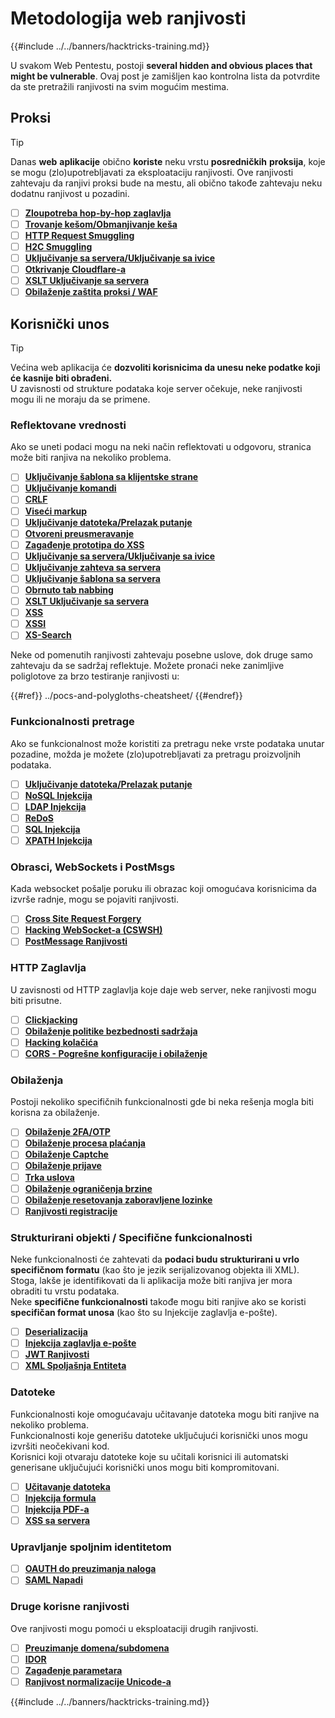 # Metodologija web ranjivosti

{{#include ../../banners/hacktricks-training.md}}

U svakom Web Pentestu, postoji **several hidden and obvious places that might be vulnerable**. Ovaj post je zamišljen kao kontrolna lista da potvrdite da ste pretražili ranjivosti na svim mogućim mestima.

## Proksi

> [!TIP]
> Danas **web** **aplikacije** obično **koriste** neku vrstu **posredničkih** **proksija**, koje se mogu (zlo)upotrebljavati za eksploataciju ranjivosti. Ove ranjivosti zahtevaju da ranjivi proksi bude na mestu, ali obično takođe zahtevaju neku dodatnu ranjivost u pozadini.

- [ ] [**Zloupotreba hop-by-hop zaglavlja**](../abusing-hop-by-hop-headers.md)
- [ ] [**Trovanje kešom/Obmanjivanje keša**](../cache-deception.md)
- [ ] [**HTTP Request Smuggling**](../http-request-smuggling/index.html)
- [ ] [**H2C Smuggling**](../h2c-smuggling.md)
- [ ] [**Uključivanje sa servera/Uključivanje sa ivice**](../server-side-inclusion-edge-side-inclusion-injection.md)
- [ ] [**Otkrivanje Cloudflare-a**](../../network-services-pentesting/pentesting-web/uncovering-cloudflare.md)
- [ ] [**XSLT Uključivanje sa servera**](../xslt-server-side-injection-extensible-stylesheet-language-transformations.md)
- [ ] [**Obilaženje zaštita proksi / WAF**](../proxy-waf-protections-bypass.md)

## **Korisnički unos**

> [!TIP]
> Većina web aplikacija će **dozvoliti korisnicima da unesu neke podatke koji će kasnije biti obrađeni.**\
> U zavisnosti od strukture podataka koje server očekuje, neke ranjivosti mogu ili ne moraju da se primene.

### **Reflektovane vrednosti**

Ako se uneti podaci mogu na neki način reflektovati u odgovoru, stranica može biti ranjiva na nekoliko problema.

- [ ] [**Uključivanje šablona sa klijentske strane**](../client-side-template-injection-csti.md)
- [ ] [**Uključivanje komandi**](../command-injection.md)
- [ ] [**CRLF**](../crlf-0d-0a.md)
- [ ] [**Viseći markup**](../dangling-markup-html-scriptless-injection/index.html)
- [ ] [**Uključivanje datoteka/Prelazak putanje**](../file-inclusion/index.html)
- [ ] [**Otvoreni preusmeravanje**](../open-redirect.md)
- [ ] [**Zagađenje prototipa do XSS**](../deserialization/nodejs-proto-prototype-pollution/index.html#client-side-prototype-pollution-to-xss)
- [ ] [**Uključivanje sa servera/Uključivanje sa ivice**](../server-side-inclusion-edge-side-inclusion-injection.md)
- [ ] [**Uključivanje zahteva sa servera**](../ssrf-server-side-request-forgery/index.html)
- [ ] [**Uključivanje šablona sa servera**](../ssti-server-side-template-injection/index.html)
- [ ] [**Obrnuto tab nabbing**](../reverse-tab-nabbing.md)
- [ ] [**XSLT Uključivanje sa servera**](../xslt-server-side-injection-extensible-stylesheet-language-transformations.md)
- [ ] [**XSS**](../xss-cross-site-scripting/index.html)
- [ ] [**XSSI**](../xssi-cross-site-script-inclusion.md)
- [ ] [**XS-Search**](../xs-search.md)

Neke od pomenutih ranjivosti zahtevaju posebne uslove, dok druge samo zahtevaju da se sadržaj reflektuje. Možete pronaći neke zanimljive poliglotove za brzo testiranje ranjivosti u:


{{#ref}}
../pocs-and-polygloths-cheatsheet/
{{#endref}}

### **Funkcionalnosti pretrage**

Ako se funkcionalnost može koristiti za pretragu neke vrste podataka unutar pozadine, možda je možete (zlo)upotrebljavati za pretragu proizvoljnih podataka.

- [ ] [**Uključivanje datoteka/Prelazak putanje**](../file-inclusion/index.html)
- [ ] [**NoSQL Injekcija**](../nosql-injection.md)
- [ ] [**LDAP Injekcija**](../ldap-injection.md)
- [ ] [**ReDoS**](../regular-expression-denial-of-service-redos.md)
- [ ] [**SQL Injekcija**](../sql-injection/index.html)
- [ ] [**XPATH Injekcija**](../xpath-injection.md)

### **Obrasci, WebSockets i PostMsgs**

Kada websocket pošalje poruku ili obrazac koji omogućava korisnicima da izvrše radnje, mogu se pojaviti ranjivosti.

- [ ] [**Cross Site Request Forgery**](../csrf-cross-site-request-forgery.md)
- [ ] [**Hacking WebSocket-a (CSWSH)**](../websocket-attacks.md)
- [ ] [**PostMessage Ranjivosti**](../postmessage-vulnerabilities/index.html)

### **HTTP Zaglavlja**

U zavisnosti od HTTP zaglavlja koje daje web server, neke ranjivosti mogu biti prisutne.

- [ ] [**Clickjacking**](../clickjacking.md)
- [ ] [**Obilaženje politike bezbednosti sadržaja**](../content-security-policy-csp-bypass/index.html)
- [ ] [**Hacking kolačića**](../hacking-with-cookies/index.html)
- [ ] [**CORS - Pogrešne konfiguracije i obilaženje**](../cors-bypass.md)

### **Obilaženja**

Postoji nekoliko specifičnih funkcionalnosti gde bi neka rešenja mogla biti korisna za obilaženje.

- [ ] [**Obilaženje 2FA/OTP**](../2fa-bypass.md)
- [ ] [**Obilaženje procesa plaćanja**](../bypass-payment-process.md)
- [ ] [**Obilaženje Captche**](../captcha-bypass.md)
- [ ] [**Obilaženje prijave**](../login-bypass/index.html)
- [ ] [**Trka uslova**](../race-condition.md)
- [ ] [**Obilaženje ograničenja brzine**](../rate-limit-bypass.md)
- [ ] [**Obilaženje resetovanja zaboravljene lozinke**](../reset-password.md)
- [ ] [**Ranjivosti registracije**](../registration-vulnerabilities.md)

### **Strukturirani objekti / Specifične funkcionalnosti**

Neke funkcionalnosti će zahtevati da **podaci budu strukturirani u vrlo specifičnom formatu** (kao što je jezik serijalizovanog objekta ili XML). Stoga, lakše je identifikovati da li aplikacija može biti ranjiva jer mora obraditi tu vrstu podataka.\
Neke **specifične funkcionalnosti** takođe mogu biti ranjive ako se koristi **specifičan format unosa** (kao što su Injekcije zaglavlja e-pošte).

- [ ] [**Deserializacija**](../deserialization/index.html)
- [ ] [**Injekcija zaglavlja e-pošte**](../email-injections.md)
- [ ] [**JWT Ranjivosti**](../hacking-jwt-json-web-tokens.md)
- [ ] [**XML Spoljašnja Entiteta**](../xxe-xee-xml-external-entity.md)

### Datoteke

Funkcionalnosti koje omogućavaju učitavanje datoteka mogu biti ranjive na nekoliko problema.\
Funkcionalnosti koje generišu datoteke uključujući korisnički unos mogu izvršiti neočekivani kod.\
Korisnici koji otvaraju datoteke koje su učitali korisnici ili automatski generisane uključujući korisnički unos mogu biti kompromitovani.

- [ ] [**Učitavanje datoteka**](../file-upload/index.html)
- [ ] [**Injekcija formula**](../formula-csv-doc-latex-ghostscript-injection.md)
- [ ] [**Injekcija PDF-a**](../xss-cross-site-scripting/pdf-injection.md)
- [ ] [**XSS sa servera**](../xss-cross-site-scripting/server-side-xss-dynamic-pdf.md)

### **Upravljanje spoljnim identitetom**

- [ ] [**OAUTH do preuzimanja naloga**](../oauth-to-account-takeover.md)
- [ ] [**SAML Napadi**](../saml-attacks/index.html)

### **Druge korisne ranjivosti**

Ove ranjivosti mogu pomoći u eksploataciji drugih ranjivosti.

- [ ] [**Preuzimanje domena/subdomena**](../domain-subdomain-takeover.md)
- [ ] [**IDOR**](../idor.md)
- [ ] [**Zagađenje parametara**](../parameter-pollution.md)
- [ ] [**Ranjivost normalizacije Unicode-a**](../unicode-injection/index.html)

{{#include ../../banners/hacktricks-training.md}}
